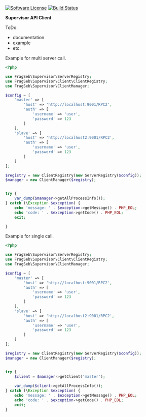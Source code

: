 [![Software License](https://img.shields.io/badge/license-MIT-brightgreen.svg?style=flat-square)](LICENSE)
[![Build Status](https://travis-ci.org/frag-seb/supervisor-client.svg?branch=master)](https://travis-ci.org/frag-seb/supervisor-client)


**Supervisor API Client**

ToDo:
- documentation
- example
- etc.


Example for multi server call. 
```php
<?php

use FragSeb\Supervisor\ServerRegistry;
use FragSeb\Supervisor\Client\ClientRegistry;
use FragSeb\Supervisor\ClientManager;

$config = [
    'master' => [
        'host' => 'http://localhost:9001/RPC2',
        'auth' => [
            'username' => 'user',
            'password' => 123
        ]
    ],
    'slave' => [
        'host' => 'http://localhost2:9001/RPC2',
        'auth' => [
            'username' => 'user',
            'password' => 123
        ]
    ]
];

$registry = new ClientRegistry(new ServerRegistry($config));
$manager = new ClientManager($registry);


try {
    var_dump($manager->getAllProcessInfo());
} catch (\Exception $exception) {
    echo 'message: ' . $exception->getMessage() . PHP_EOL;
    echo 'code: ' . $exception->getCode() . PHP_EOL;
    exit;

}

```

Example for single call.
```php
<?php

use FragSeb\Supervisor\ServerRegistry;
use FragSeb\Supervisor\Client\ClientRegistry;
use FragSeb\Supervisor\ClientManager;

$config = [
    'master' => [
        'host' => 'http://localhost:9001/RPC2',
        'auth' => [
            'username' => 'user',
            'password' => 123
        ]
    ],
    'slave' => [
        'host' => 'http://localhost2:9001/RPC2',
        'auth' => [
            'username' => 'user',
            'password' => 123
        ]
    ]
];

$registry = new ClientRegistry(new ServerRegistry($config));
$manager = new ClientManager($registry);


try {
    $client = $manager->getClient('master');
    
    var_dump($client->getAllProcessInfo());
} catch (\Exception $exception) {
    echo 'message: ' . $exception->getMessage() . PHP_EOL;
    echo 'code: ' . $exception->getCode() . PHP_EOL;
    exit;
}

```
